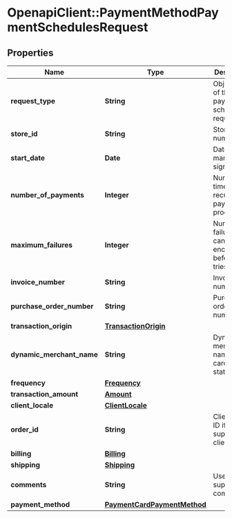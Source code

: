 # OpenapiClient::PaymentMethodPaymentSchedulesRequest

## Properties
Name | Type | Description | Notes
------------ | ------------- | ------------- | -------------
**request_type** | **String** | Object name of the payment schedules request. | 
**store_id** | **String** | Store ID number. | [optional] 
**start_date** | **Date** | Date of mandate signature. | 
**number_of_payments** | **Integer** | Number of times the recurring payment will process. | [optional] 
**maximum_failures** | **Integer** | Number of failures that can be encountered before re-tries cease. | [optional] 
**invoice_number** | **String** | Invoice number. | [optional] 
**purchase_order_number** | **String** | Purchase order number. | [optional] 
**transaction_origin** | [**TransactionOrigin**](TransactionOrigin.md) |  | [optional] 
**dynamic_merchant_name** | **String** | Dynamic merchant name for the cardholder&#39;s statement. | [optional] 
**frequency** | [**Frequency**](Frequency.md) |  | 
**transaction_amount** | [**Amount**](Amount.md) |  | 
**client_locale** | [**ClientLocale**](ClientLocale.md) |  | [optional] 
**order_id** | **String** | Client order ID if supplied by client. | [optional] 
**billing** | [**Billing**](Billing.md) |  | [optional] 
**shipping** | [**Shipping**](Shipping.md) |  | [optional] 
**comments** | **String** | User supplied comments. | [optional] 
**payment_method** | [**PaymentCardPaymentMethod**](PaymentCardPaymentMethod.md) |  | 


